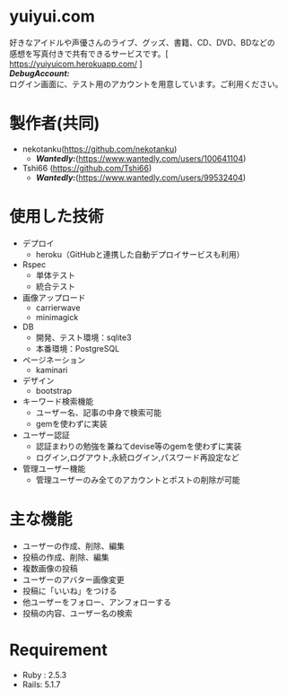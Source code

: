 # yuiyui.com  
好きなアイドルや声優さんのライブ、グッズ、書籍、CD、DVD、BDなどの  
感想を写真付きで共有できるサービスです。[ https://yuiyuicom.herokuapp.com/ ]  
***DebugAccount:***  
ログイン画面に、テスト用のアカウントを用意しています。ご利用ください。  

# 製作者(共同)
+ nekotanku(https://github.com/nekotanku)
    + ***Wantedly:***(https://www.wantedly.com/users/100641104)  
+ Tshi66 (https://github.com/Tshi66)
    + ***Wantedly:***(https://www.wantedly.com/users/99532404)  

# 使用した技術
  + デプロイ
      + heroku（GitHubと連携した自動デプロイサービスも利用）  
  + Rspec
      + 単体テスト
      + 統合テスト  
  + 画像アップロード
      + carrierwave
      + minimagick
  + DB
      + 開発、テスト環境：sqlite3
      + 本番環境：PostgreSQL
  + ページネーション
      + kaminari
  + デザイン
      + bootstrap
  + キーワード検索機能
      + ユーザー名、記事の中身で検索可能
      + gemを使わずに実装
  + ユーザー認証
      + 認証まわりの勉強を兼ねてdevise等のgemを使わずに実装
      + ログイン,ログアウト,永続ログイン,パスワード再設定など
  + 管理ユーザー機能
      + 管理ユーザーのみ全てのアカウントとポストの削除が可能
      
# 主な機能
  + ユーザーの作成、削除、編集
  + 投稿の作成、削除、編集
  + 複数画像の投稿
  + ユーザーのアバター画像変更
  + 投稿に「いいね」をつける
  + 他ユーザーをフォロー、アンフォローする
  + 投稿の内容、ユーザー名の検索 
  
# Requirement
   + Ruby : 2.5.3
   + Rails: 5.1.7

